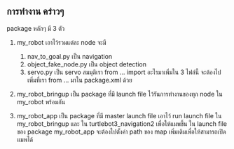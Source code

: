 ## การทำงาน คร่าวๆ
package หลักๆ มี 3 ตัว
1. my_robot
   เอาไว้รวมแต่ละ node
   จะมี
   1. nav_to_goal.py เป็น navigation
   2. object_fake_node.py เป็น object detection
   3. servo.py เป็น servo
  สมมุติเรา from ... import อะไรมาเพิ่มใน 3 ไฟล์นี้
จะต้องไปเพิ่มที่เรา from ... มาใน package.xml ด้วย 
      
2. my_robot_bringup
    เป็น package ที่มี launch file ไว้รันการทำงานของทุก node ใน my_robot พร้อมกัน

3. my_robot_app
    เป็น package ที่มี master launch file
เอาไว้ run launch file ใน my_robot_bringup และ ใน turtlebot3_navigation2 เพื่อให้แมพขึ้น
ใน launch file ของ package my_robot_app
จะต้องไปตั้งค่า path ของ map เพิ่มเติมเพื่อให้สามารถเปิดแมพได้
